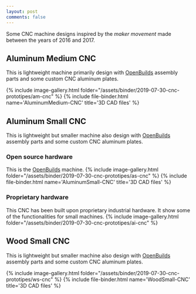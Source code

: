 ```yaml
---
layout: post
comments: false
---
```

Some CNC machine designs inspired by the *maker movement* made between the years of 2016 and 2017.

## Aluminum Medium CNC
This is lightweight machine primarily design with [OpenBuilds](https://openbuildspartstore.com/) assembly parts and some custom CNC aluminum plates.

{% include image-gallery.html folder="/assets/binder/2019-07-30-cnc-prototipes/am-cnc" %}
{% include file-binder.html name='AluminumMedium-CNC' title='3D CAD files' %}

## Aluminum Small CNC
This is lightweight but smaller machine also design with [OpenBuilds](https://openbuildspartstore.com/) assembly parts and some custom CNC aluminum plates.

### Open source hardware
This is the [OpenBuilds](https://openbuildspartstore.com/) machine.
{% include image-gallery.html folder="/assets/binder/2019-07-30-cnc-prototipes/as-cnc" %}
{% include file-binder.html name='AluminumSmall-CNC' title='3D CAD files' %}

### Proprietary hardware
This CNC has been built upon proprietary industrial hardware. It show some of the functionalities for small machines.
{% include image-gallery.html folder="/assets/binder/2019-07-30-cnc-prototipes/ai-cnc" %}

## Wood Small CNC
This is lightweight but smaller machine also design with [OpenBuilds](https://openbuildspartstore.com/) assembly parts and some custom CNC aluminum plates.

{% include image-gallery.html folder="/assets/binder/2019-07-30-cnc-prototipes/ws-cnc" %}
{% include file-binder.html name='WoodSmall-CNC' title='3D CAD files' %}
